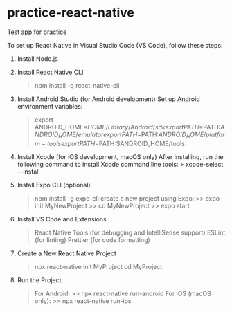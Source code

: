 # practice-react-native
Test app for practice

To set up React Native in Visual Studio Code (VS Code), follow these steps:

1. Install Node.js

2. Install React Native CLI
   > npm install -g react-native-cli

3. Install Android Studio (for Android development)
    Set up Android environment variables:
      >  export ANDROID_HOME=$HOME/Library/Android/sdk
      >  export PATH=$PATH:$ANDROID_HOME/emulator
      >  export PATH=$PATH:$ANDROID_HOME/platform-tools
      >  export PATH=$PATH:$ANDROID_HOME/tools

4. Install Xcode (for iOS development, macOS only)
    After installing, run the following command to install Xcode command line tools:
       > xcode-select --install

5. Install Expo CLI (optional)
    > npm install -g expo-cli
    > create a new project using Expo:
        >> expo init MyNewProject
        >> cd MyNewProject
        >> expo start

6. Install VS Code and Extensions
    > React Native Tools (for debugging and IntelliSense support)
    > ESLint (for linting)
    > Prettier (for code formatting)

7. Create a New React Native Project
    > npx react-native init MyProject
    > cd MyProject

8. Run the Project
    > For Android: 
        >> npx react-native run-android
    > For iOS (macOS only): 
        >> npx react-native run-ios
